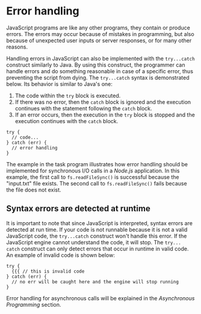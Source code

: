 # Error handling

JavaScript programs are like any other programs, they contain or produce errors.
The errors may occur because of mistakes in programming, but also because of
unexpected user inputs or server responses, or for many other reasons.

Handling errors in JavaScript can also be implemented with the `try...catch`
construct similarly to Java. By using this construct, the programmer can handle
errors and do something reasonable in case of a specific error, thus preventing
the script from dying. The `try...catch` syntax is demonstrated below. Its
behavior is similar to Java's one:

1. The code within the `try` block is executed.
2. If there was no error, then the `catch` block is ignored and the execution
   continues with the statement following the `catch` block.
3. If an error occurs, then the execution in the `try` block is stopped and the
   execution continues with the `catch` block.

```
try {
  // code...
} catch (err) {
  // error handling
}
```

The example in the task program illustrates how error handling 
should be implemented for synchronous I/O calls in a _Node.js_ application. In 
this example, the first call to `fs.readFileSync()` is successful because 
the "input.txt" file exists. The second call to `fs.readFileSync()` fails 
because the file does not exist.

## Syntax errors are detected at **runtime**

It is important to note that since JavaScript is interpreted, syntax errors are
detected at run time. If your code is not runnable because it is not a valid 
JavaScript code, the `try...catch` construct won't handle this error. If 
the JavaScript engine cannot understand the code, it will stop. The `try...
catch` construct can only detect errors that occur in runtime in valid code. 
An example of invalid code is shown below: 

```
try {
  {{{ // this is invalid code
} catch (err) {
  // no err will be caught here and the engine will stop running
}
```

Error handling for asynchronous calls will be explained in the _Asynchronous 
Programming_ section. 